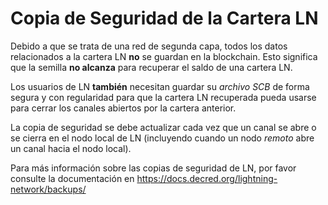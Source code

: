 # Copia de Seguridad de la Cartera LN

Debido a que se trata de una red de segunda capa, todos los datos relacionados a la cartera LN **no**
se guardan en la blockchain. Esto significa que la semilla
**no alcanza** para recuperar el saldo de una cartera LN.

Los usuarios de LN **también** necesitan guardar su _archivo SCB_ de
forma segura y con regularidad para que la cartera LN recuperada pueda
usarse para cerrar los canales abiertos por la cartera anterior.

La copia de seguridad se debe actualizar cada vez que un canal se abre o se cierra
en el nodo local de LN (incluyendo cuando un nodo _remoto_ abre un canal hacia el nodo
local).

Para más información sobre las copias de seguridad de LN, por favor consulte la documentación en
https://docs.decred.org/lightning-network/backups/

